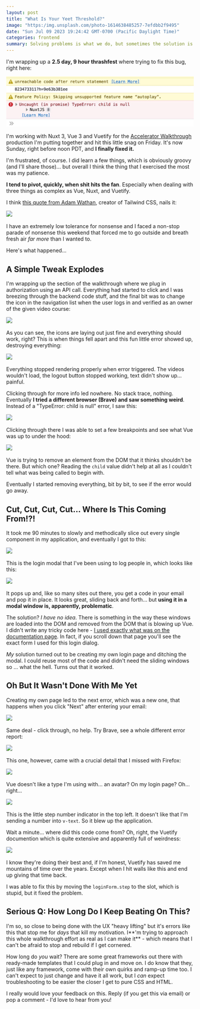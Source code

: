 ```yaml
---
layout: post
title: "What Is Your Yeet Threshold?"
image: "https:/img.unsplash.com/photo-1614638485257-7efdbb2f9495"
date: "Sun Jul 09 2023 19:24:42 GMT-0700 (Pacific Daylight Time)"
categories: frontend
summary: Solving problems is what we do, but sometimes the solution is to burn it all down and start again, learning from your mistakes. How do you make this choice?      
---
```


I'm wrapping up a **2.5 day, 9 hour thrashfest** where trying to fix this bug, right here:

![](/img/2023/07/screenshot_17.jpg)

I'm working with Nuxt 3, Vue 3 and Vuetify for the [Accelerator Walkthrough](%5F%5FGHOST%5FURL%5F%5F/frontend-accelerator/) production I'm putting together and hit this little snag on Friday. It's now Sunday, right before noon PDT, and **I finally fixed it.**

I'm frustrated, of course. I did learn a few things, which is obviously groovy (and I'll share those)... but overall I think the thing that I exercised the most was my patience.

**I tend to pivot, quickly, when shit hits the fan**. Especially when dealing with three things as complex as Vue, Nuxt, and Vuetify.

I think [this quote from Adam Wathan](https://adamwathan.me/renderless-components-in-vuejs/), creator of Tailwind CSS, nails it:

![](/2023/07/screenshot_18.jpg)

I have an extremely low tolerance for nonsense and I faced a non-stop parade of nonsense this weekend that forced me to go outside and breath fresh air _far more_ than I wanted to.

Here's what happened...

## A Simple Tweak Explodes

I'm wrapping up the section of the walkthrough where we plug in authorization using an API call. Everything had started to click and I was breezing through the backend code stuff, and the final bit was to change the icon in the navigation list when the user logs in and verified as an owner of the given video course:

![](/2023/07/screenshot_19.jpg)

As you can see, the icons are laying out just fine and everything should work, right? This is when things fell apart and this fun little error showed up, destroying everything:

![](/2023/07/screenshot_17-1.jpg)

Everything stopped rendering properly when error triggered. The videos wouldn't load, the logout button stopped working, text didn't show up... painful.

Clicking through for more info led nowhere. No stack trace, nothing. Eventually **I tried a different browser (Brave) and saw something weird**. Instead of a "TypeError: child is null" error, I saw this:

![](/2023/07/screenshot_20.jpg)

Clicking through there I was able to set a few breakpoints and see what Vue was up to under the hood:

![](/2023/07/screenshot_21.jpg)

Vue is trying to remove an element from the DOM that it thinks shouldn't be there. But which one? Reading the `child` value didn't help at all as I couldn't tell what was being called to begin with.

Eventually I started removing everything, bit by bit, to see if the error would go away.

## Cut, Cut, Cut, Cut... Where Is This Coming From!?!

It took me 90 minutes to slowly and methodically slice out every single component in my application, and eventually I got to this:

![](/2023/07/screenshot_22.jpg)

This is the login modal that I've been using to log people in, which looks like this:

![](/2023/07/screenshot_23.jpg)

It pops up and, like so many sites out there, you get a code in your email and pop it in place. It looks great, sliding back and forth... but **using it in a modal window is, apparently, problematic**.

The solution? _I have no idea_. There is something in the way these windows are loaded into the DOM and removed from the DOM that is blowing up Vue. I didn't write any tricky code here - [I used exactly what was on the documentation page](https://vuetifyjs.com/en/components/windows/). In fact, if you scroll down that page you'll see the exact form I used for this login dialog.

_My_ solution turned out to be creating my own login page and ditching the modal. I could reuse most of the code and didn't need the sliding windows so ... what the hell. Turns out that it worked.

## Oh But It Wasn't Done With Me Yet

Creating my own page led to the next error, which was a new one, that happens when you click "Next" after entering your email:

![](/2023/07/screenshot_24.jpg)

Same deal - click through, no help. Try Brave, see a whole different error report:

![](/2023/07/screenshot_25.jpg)

This one, however, came with a crucial detail that I missed with Firefox:

![](/2023/07/screenshot_28.jpg)

Vue doesn't like a type I'm using with... an avatar? On my login page? Oh... right...

![](/2023/07/screenshot_26.jpg)

This is the little step number indicator in the top left. It doesn't like that I'm sending a number into `v-text`. So it blew up the application.

Wait a minute... where did this code come from? Oh, right, the Vuetify documention which is quite extensive and apparently full of weirdness:

![](/2023/07/screenshot_29-1.jpg)

I know they're doing their best and, if I'm honest, Vuetify has saved me mountains of time over the years. Except when I hit walls like this and end up giving that time back.

I was able to fix this by moving the `loginForm.step` to the slot, which is stupid, but it fixed the problem.

## Serious Q: How Long Do I Keep Beating On This?

I'm so, so close to being done with the UX "heavy lifting" but it's errors like this that stop me for _days_ that kill my motivation. I**'m trying to approach this whole walkthrough effort as real as I can make it** \- which means that I can't be afraid to stop and rebuild if I get cornered.

How long do _you_ wait? There are some great frameworks out there with ready-made templates that I could plug in and move on. I do know that they, just like any framework, come with their own quirks and ramp-up time too. I can't expect to just change and have it all work, but I _can_ expect troubleshooting to be easier the closer I get to pure CSS and HTML.

I really would love your feedback on this. Reply (if you get this via email) or pop a comment - I'd love to hear from you!